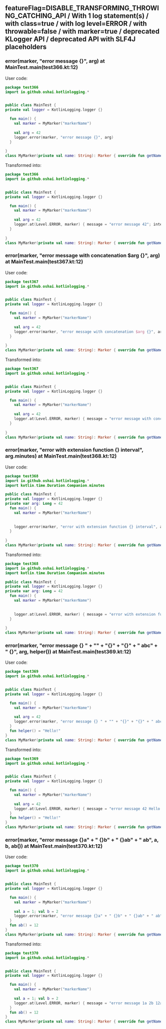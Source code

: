 ## featureFlag=DISABLE_TRANSFORMING_THROWING_CATCHING_API / With 1 log statement(s) / with class=true / with log level=ERROR / with throwable=false / with marker=true / deprecated KLogger API / deprecated API with SLF4J placeholders



###  error(marker, "error message {}", arg) at MainTest.main(test366.kt:12)

User code:
```kotlin
package test366
import io.github.oshai.kotlinlogging.*


public class MainTest {
private val logger = KotlinLogging.logger {}

  fun main() {
    val marker = MyMarker("markerName")
    
    val arg = 42
    logger.error(marker, "error message {}", arg)
  }
  
}
class MyMarker(private val name: String): Marker { override fun getName() = name }

```
  
Transformed into:
```kotlin
package test366
import io.github.oshai.kotlinlogging.*


public class MainTest {
private val logger = KotlinLogging.logger {}

  fun main() {
    val marker = MyMarker("markerName")
    
    val arg = 42
    logger.at(Level.ERROR, marker) { message = "error message 42"; internalCompilerData = KLoggingEventBuilder.InternalCompilerData(messageTemplate = "\"error message {}\"", className = "test366.MainTest", methodName = "main", fileName = "test366.kt", lineNumber = 12)
  }
  
}
class MyMarker(private val name: String): Marker { override fun getName() = name }

```

###  error(marker, "error message with concatenation $arg {}", arg) at MainTest.main(test367.kt:12)

User code:
```kotlin
package test367
import io.github.oshai.kotlinlogging.*


public class MainTest {
private val logger = KotlinLogging.logger {}

  fun main() {
    val marker = MyMarker("markerName")
    
    val arg = 42
    logger.error(marker, "error message with concatenation $arg {}", arg)
  }
  
}
class MyMarker(private val name: String): Marker { override fun getName() = name }

```
  
Transformed into:
```kotlin
package test367
import io.github.oshai.kotlinlogging.*


public class MainTest {
private val logger = KotlinLogging.logger {}

  fun main() {
    val marker = MyMarker("markerName")
    
    val arg = 42
    logger.at(Level.ERROR, marker) { message = "error message with concatenation 42 42"; internalCompilerData = KLoggingEventBuilder.InternalCompilerData(messageTemplate = "\"error message with concatenation $arg {}\"", className = "test367.MainTest", methodName = "main", fileName = "test367.kt", lineNumber = 12)
  }
  
}
class MyMarker(private val name: String): Marker { override fun getName() = name }

```

###  error(marker, "error with extension function {} interval", arg.minutes) at MainTest.main(test368.kt:12)

User code:
```kotlin
package test368
import io.github.oshai.kotlinlogging.*
import kotlin.time.Duration.Companion.minutes

public class MainTest {
private val logger = KotlinLogging.logger {}
private var arg: Long = 42
  fun main() {
    val marker = MyMarker("markerName")
    
    
    logger.error(marker, "error with extension function {} interval", arg.minutes)
  }
  
}
class MyMarker(private val name: String): Marker { override fun getName() = name }

```
  
Transformed into:
```kotlin
package test368
import io.github.oshai.kotlinlogging.*
import kotlin.time.Duration.Companion.minutes

public class MainTest {
private val logger = KotlinLogging.logger {}
private var arg: Long = 42
  fun main() {
    val marker = MyMarker("markerName")
    
    
    logger.at(Level.ERROR, marker) { message = "error with extension function 42m interval"; internalCompilerData = KLoggingEventBuilder.InternalCompilerData(messageTemplate = "\"error with extension function {} interval\"", className = "test368.MainTest", methodName = "main", fileName = "test368.kt", lineNumber = 12)
  }
  
}
class MyMarker(private val name: String): Marker { override fun getName() = name }

```

###  error(marker, "error message {} " + "" + "{}" + "{}" + " abc" + " {}", arg, helper()) at MainTest.main(test369.kt:12)

User code:
```kotlin
package test369
import io.github.oshai.kotlinlogging.*


public class MainTest {
private val logger = KotlinLogging.logger {}

  fun main() {
    val marker = MyMarker("markerName")
    
    val arg = 42
    logger.error(marker, "error message {} " + "" + "{}" + "{}" + " abc" + " {}", arg, helper())
  }
  fun helper() = "Hello!"
}
class MyMarker(private val name: String): Marker { override fun getName() = name }

```
  
Transformed into:
```kotlin
package test369
import io.github.oshai.kotlinlogging.*


public class MainTest {
private val logger = KotlinLogging.logger {}

  fun main() {
    val marker = MyMarker("markerName")
    
    val arg = 42
    logger.at(Level.ERROR, marker) { message = "error message 42 Hello!{} abc {}"; internalCompilerData = KLoggingEventBuilder.InternalCompilerData(messageTemplate = "\"error message {} \" + \"\" + \"{}\" + \"{}\" + \" abc\" + \" {}\"", className = "test369.MainTest", methodName = "main", fileName = "test369.kt", lineNumber = 12)
  }
  fun helper() = "Hello!"
}
class MyMarker(private val name: String): Marker { override fun getName() = name }

```

###  error(marker, "error message {}a" + " {}b" + " {}ab" + " ab", a, b, ab()) at MainTest.main(test370.kt:12)

User code:
```kotlin
package test370
import io.github.oshai.kotlinlogging.*


public class MainTest {
private val logger = KotlinLogging.logger {}

  fun main() {
    val marker = MyMarker("markerName")
    
    val a = 1; val b = 2
    logger.error(marker, "error message {}a" + " {}b" + " {}ab" + " ab", a, b, ab())
  }
  fun ab() = 12
}
class MyMarker(private val name: String): Marker { override fun getName() = name }

```
  
Transformed into:
```kotlin
package test370
import io.github.oshai.kotlinlogging.*


public class MainTest {
private val logger = KotlinLogging.logger {}

  fun main() {
    val marker = MyMarker("markerName")
    
    val a = 1; val b = 2
    logger.at(Level.ERROR, marker) { message = "error message 1a 2b 12ab ab"; internalCompilerData = KLoggingEventBuilder.InternalCompilerData(messageTemplate = "\"error message {}a\" + \" {}b\" + \" {}ab\" + \" ab\"", className = "test370.MainTest", methodName = "main", fileName = "test370.kt", lineNumber = 12)
  }
  fun ab() = 12
}
class MyMarker(private val name: String): Marker { override fun getName() = name }

```
